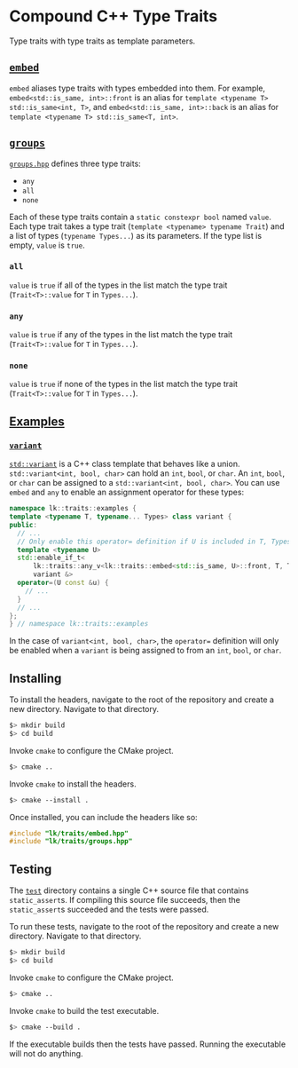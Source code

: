 # Compound C++ Type Traits

Type traits with type traits as template parameters.

## [`embed`](./src/embed.hpp)

`embed` aliases type traits with types embedded into them. For example, `embed<std::is_same, int>::front` is an alias for `template <typename T> std::is_same<int, T>`, and `embed<std::is_same, int>::back` is an alias for `template <typename T> std::is_same<T, int>`.

## [`groups`](./src/groups.hpp)

[`groups.hpp`](./src/groups.hpp) defines three type traits:
- `any`
- `all`
- `none`

Each of these type traits contain a `static constexpr bool` named `value`. Each type trait takes a type trait (`template <typename> typename Trait`) and a list of types (`typename Types...`) as its parameters. If the type list is empty, `value` is `true`.

### `all`

`value` is `true` if all of the types in the list match the type trait (`Trait<T>::value` for `T` in `Types...`).

### `any`

`value` is `true` if any of the types in the list match the type trait (`Trait<T>::value` for `T` in `Types...`).

### `none`

`value` is `true` if none of the types in the list match the type trait (`Trait<T>::value` for `T` in `Types...`).

## [Examples](./examples/)

### [`variant`](./examples/variant.hpp)

[`std::variant`](https://en.cppreference.com/w/cpp/utility/variant) is a C++ class template that behaves like a union. `std::variant<int, bool, char>` can hold an `int`, `bool`, or `char`. An `int`, `bool`, or `char` can be assigned to a `std::variant<int, bool, char>`. You can use `embed` and `any` to enable an assignment operator for these types:

```cpp
namespace lk::traits::examples {
template <typename T, typename... Types> class variant {
public:
  // ...
  // Only enable this operator= definition if U is included in T, Types...
  template <typename U>
  std::enable_if_t<
      lk::traits::any_v<lk::traits::embed<std::is_same, U>::front, T, Types...>,
      variant &>
  operator=(U const &u) {
    // ...
  }
  // ...
};
} // namespace lk::traits::examples
```

In the case of `variant<int, bool, char>`, the `operator=` definition will only be enabled when a `variant` is being assigned to from an `int`, `bool`, or `char`.

## Installing

To install the headers, navigate to the root of the repository and create a new directory. Navigate to that directory.
```bash
$> mkdir build
$> cd build
```

Invoke `cmake` to configure the CMake project.
```bash
$> cmake ..
```

Invoke `cmake` to install the headers.
```bash
$> cmake --install .
```

Once installed, you can include the headers like so:
```cpp
#include "lk/traits/embed.hpp"
#include "lk/traits/groups.hpp"
```

## Testing

The [`test`](./test/) directory contains a single C++ source file that contains `static_assert`s. If compiling this source file succeeds, then the `static_assert`s succeeded and the tests were passed.

To run these tests, navigate to the root of the repository and create a new directory. Navigate to that directory.
```bash
$> mkdir build
$> cd build
```

Invoke `cmake` to configure the CMake project.
```bash
$> cmake ..
```

Invoke `cmake` to build the test executable.
```bash
$> cmake --build .
```

If the executable builds then the tests have passed. Running the executable will not do anything.
